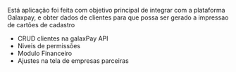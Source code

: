 Está aplicação foi feita com objetivo principal de integrar com a plataforma Galaxpay, e obter dados de clientes para que possa ser gerado a impressao de cartões de cadastro


- CRUD clientes na galaxPay API
- Niveis de permissões
- Modulo Financeiro
- Ajustes na tela de empresas parceiras 